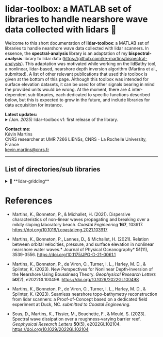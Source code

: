 # lidar-toolbox: a MATLAB set of libraries to handle nearshore wave data collected with lidars 🌊

Welcome to this short documentation of **lidar-toolbox**: a MATLAB set of libraries to handle nearshore wave data collected with lidar scanners. In essence, the **spectral-analysis** library is an adaptation of my **bispectral-analysis** library to lidar data (https://github.com/ke-martins/bispectral-analysis). This adaptation was motivated while working on the lidBathy tool, a nonlinear, lidar-based, nearshore depth inversion algorithm (Martins et al., submitted). A list of other relevant publications that used this toolbox is given at the bottom of this page. Although this toolbox was intended for surface elevation datasets, it can be used for other signals bearing in mind the provided units would be wrong. At the moment, there are 4 inter-dependent sub-libraries, each dedicated to specific functions described below, but this is expected to grow in the future, and include libraries for data acquisition for instance.  

<strong>Latest updates:</strong>  
<sub><sup>:arrow_forward:</sup></sub> *(Jan. 2025)*
lidar-toolbox v1: first release of the library.

<strong>Contact me:</strong>  
Kévin Martins  
CNRS researcher at UMR 7266 LIENSs, CNRS - La Rochelle University, France  
kevin.martins@cnrs.fr

---

## List of directories/sub libraries

<details>
  <summary>📂 **lidar-gridding** </summary>  
  <br>  

  **Description**:  
  Library containing functions that grid (spatial and temporal interpolations) data collected by single- or multibeam lidar scanners. It is based on the function built function `scatteredInterpolant` (Delaunay triangulation) and makes the most of 4D (t,x,y,z) point clouds to interpolate raw data on grids and respect some quality criteria.

  **List of functions**:  

  fun_gridded_lidar_diagnostics.m  
  fun_singlebeam_lidar_gridding.m  
  fun_multibeam_lidar_gridding.m

</details>

# References

 - Martins, K., Bonneton, P., & Michallet, H. (2021). Dispersive characteristics of non-linear waves propagating and breaking over a mildly sloping laboratory beach. *Coastal Engineering* <strong>167</strong>, 103917. https://doi.org/10.1016/j.coastaleng.2021.103917
 
 - Martins, K., Bonneton, P., Lannes, D., & Michallet, H. (2021). Relation between orbital velocities, pressure, and surface elevation in nonlinear nearshore water waves.* Journal of Physical Oceanography* <strong>51</strong>(11), 3539-3556. https://doi.org/10.1175/JPO-D-21-0061.1
 
 - Martins, K., Bonneton, P., de Viron, O., Turner, I. L., Harley, M. D., & Splinter, K. (2023). New Perspectives for Nonlinear Depth‐Inversion of the Nearshore Using Boussinesq Theory. *Geophysical Research Letters* <strong>50</strong>(2), e2022GL100498. https://doi.org/10.1029/2022GL100498
 
 - Martins, K., Bonneton, P., de Viron, O., Turner, I. L., Harley, M. D., & Splinter, K. (2023). Seamless nearshore topo-bathymetry reconstruction from lidar scanners: a Proof-of-Concept based on a dedicated field experiment at Duck, NC. *submitted to Coastal Engineering*.
 
 - Sous, D., Martins, K., Tissier, M., Bouchette, F., & Meulé, S. (2023). Spectral wave dissipation over a roughness‐varying barrier reef. *Geophysical Research Letters* <strong>50</strong>(5), e2022GL102104. https://doi.org/10.1029/2022GL102104
 
 
 
 
 
 
